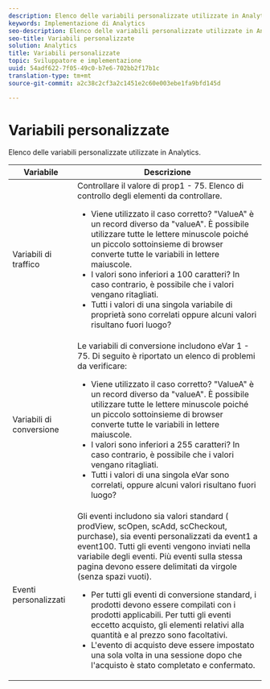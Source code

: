 ```yaml
---
description: Elenco delle variabili personalizzate utilizzate in Analytics.
keywords: Implementazione di Analytics
seo-description: Elenco delle variabili personalizzate utilizzate in Analytics.
seo-title: Variabili personalizzate
solution: Analytics
title: Variabili personalizzate
topic: Sviluppatore e implementazione
uuid: 54adf622-7f05-49c0-b7e6-702bb2f17b1c
translation-type: tm+mt
source-git-commit: a2c38c2cf3a2c1451e2c60e003ebe1fa9bfd145d

---
```



# Variabili personalizzate

Elenco delle variabili personalizzate utilizzate in Analytics.

<table id="table_E8C7871F63F648A59644638FB56BD0E1"> 
 <thead> 
  <tr> 
   <th class="entry"> Variabile </th> 
   <th class="entry"> Descrizione </th> 
  </tr> 
 </thead>
 <tbody> 
  <tr> 
   <td> Variabili di traffico </td> 
   <td> Controllare il valore di prop1 - 75. Elenco di controllo degli elementi da controllare.
    <ul id="ul_0EE2D50BA90F4F21BD63268A5082F980"> 
     <li id="li_A6E4D66E8A03400491A26A08E4945908">Viene utilizzato il caso corretto? "ValueA" è un record diverso da "valueA". È possibile utilizzare tutte le lettere minuscole poiché un piccolo sottoinsieme di browser converte tutte le variabili in lettere maiuscole. </li> 
     <li id="li_65CBFB908E7B4ED5AF9518FE5B58D4E2">I valori sono inferiori a 100 caratteri? In caso contrario, è possibile che i valori vengano ritagliati. </li> 
     <li id="li_CC506D114AFE44699D89AB84BBCCEBFC"> Tutti i valori di una singola variabile di proprietà sono correlati oppure alcuni valori risultano fuori luogo? </li> 
    </ul> </td> 
  </tr> 
  <tr> 
   <td> Variabili di conversione </td> 
   <td> <span class="wintitle"> Le variabili di conversione</span> includono eVar 1 - 75. Di seguito è riportato un elenco di problemi da verificare:
    <ul id="ul_CA10C5B9F24B4C49A64CA84A9DCE8E63"> 
     <li id="li_8CCD92F3AD5E49EBA91C9B008DA47016">Viene utilizzato il caso corretto? "ValueA" è un record diverso da "valueA". È possibile utilizzare tutte le lettere minuscole poiché un piccolo sottoinsieme di browser converte tutte le variabili in lettere maiuscole. </li> 
     <li id="li_5B6FDEDB2C32409AA59D6BB0DF2346CB">I valori sono inferiori a 255 caratteri? In caso contrario, è possibile che i valori vengano ritagliati. </li> 
     <li id="li_C31AFBAC99D84E96A1244E795CE7765D">Tutti i valori di una singola eVar sono correlati, oppure alcuni valori risultano fuori luogo? </li> 
    </ul> </td> 
  </tr> 
  <tr> 
   <td> Eventi personalizzati </td> 
   <td> Gli eventi includono sia valori standard (<span class="wintitle"> prodView</span>, <span class="wintitle"> scOpen</span>, <span class="wintitle"> scAdd</span>, <span class="wintitle"> scCheckout</span>, <span class="wintitle"> purchase</span>), sia eventi personalizzati da event1 a event100. Tutti gli eventi vengono inviati nella variabile degli eventi. Più eventi sulla stessa pagina devono essere delimitati da virgole (senza spazi vuoti).
    <ul id="ul_2213CC9DE892433FAF6FC1F5A2B841B4"> 
     <li id="li_15E31A9FF1654DFA93C158F422B9EAE3">Per tutti gli eventi di conversione standard, i prodotti devono essere compilati con i prodotti applicabili. Per tutti gli eventi eccetto acquisto, gli elementi relativi alla quantità e al prezzo sono facoltativi. </li> 
     <li id="li_03ED9AAC45DA47A58AB482E2CEBF5108">L'evento di <span class="wintitle"> acquisto</span> deve essere impostato una sola volta in una sessione dopo che l'acquisto è stato completato e confermato. </li> 
    </ul> </td> 
  </tr> 
 </tbody> 
</table>

